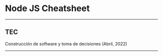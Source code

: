 # Node JS Cheatsheet

- - -
## TEC
Construcción de software y toma de decisiones (Abril, 2022)




- - -